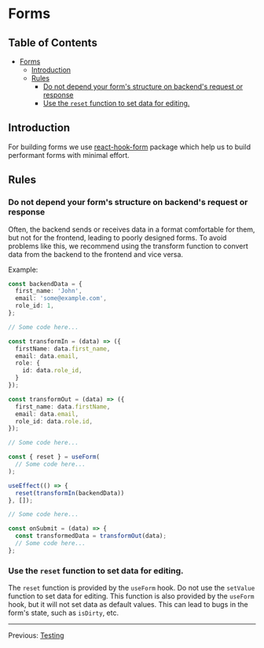 # Forms

## Table of Contents <!-- omit in toc -->

- [Forms](#forms)
    - [Introduction](#introduction)
    - [Rules](#rules)
        - [Do not depend your form's structure on backend's request or response](#do-not-depend-your-forms-structure-on-backends-request-or-response)
        - [Use the `reset` function to set data for editing.](#use-the-reset-function-to-set-data-for-editing)

## Introduction

For building forms we use [react-hook-form](https://react-hook-form.com/) package which help us to build performant
forms with minimal effort.

## Rules

### Do not depend your form's structure on backend's request or response

Often, the backend sends or receives data in a format comfortable for them, but not for the frontend, leading to poorly
designed forms. To avoid problems like this, we recommend using the transform function to convert data from the backend
to the frontend and vice versa.

Example:

```ts
const backendData = {
  first_name: 'John',
  email: 'some@example.com',
  role_id: 1,
};

// Some code here...

const transformIn = (data) => ({
  firstName: data.first_name,
  email: data.email,
  role: {
    id: data.role_id,
  }
});

const transformOut = (data) => ({
  first_name: data.firstName,
  email: data.email,
  role_id: data.role.id,
});

// Some code here...

const { reset } = useForm(
  // Some code here...
);

useEffect(() => {
  reset(transformIn(backendData))
}, []);

// Some code here...

const onSubmit = (data) => {
  const transformedData = transformOut(data);
  // Some code here...
};
```

### Use the `reset` function to set data for editing.

The `reset` function is provided by the `useForm` hook. Do not use the `setValue` function to set data for editing. This
function is also provided by the `useForm` hook, but it will not set data as default values. This can lead to bugs in
the form's state, such as `isDirty`, etc.

---

Previous: [Testing](testing.md)
